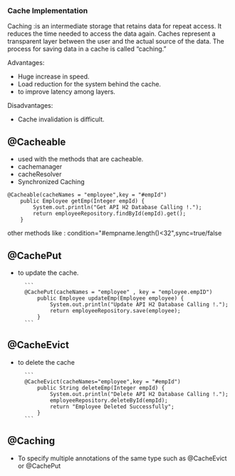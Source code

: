 ### Cache Implementation
Caching :is an intermediate storage that retains data for repeat access. It reduces the time needed to access the data again. Caches represent a transparent layer between the user and the actual source of the data. The process for saving data in a cache is called “caching.”

Advantages:
- Huge increase in speed.
- Load reduction for the system behind the cache.
- to improve latency among layers.

Disadvantages:
- Cache invalidation is difficult.

## @Cacheable
- used with the methods that are cacheable.
- cachemanager
- cacheResolver
- Synchronized Caching

```
@Cacheable(cacheNames = "employee",key = "#empId")
	public Employee getEmp(Integer empId) {
		System.out.println("Get API H2 Database Calling !.");
		return employeeRepository.findById(empId).get();
	}
```

other methods like : condition="#empname.length()<32",sync=true/false


## @CachePut
- to update the cache.

		```
		@CachePut(cacheNames = "employee" , key = "employee.empID")
			public Employee updateEmp(Employee employee) {
				System.out.println("Update API H2 Database Calling !.");
				return employeeRepository.save(employee);
			}
		```
## @CacheEvict
- to delete the cache

		```
		@CacheEvict(cacheNames="employee",key = "#empId")
			public String deleteEmp(Integer empId) {
				System.out.println("Delete API H2 Database Calling !.");
				employeeRepository.deleteById(empId);
				return "Employee Deleted Successfully";
			}
		```
## @Caching
- To specify multiple annotations of the same type such as @CacheEvict or @CachePut
